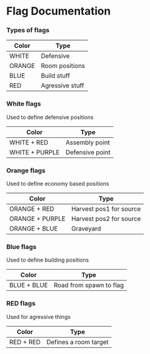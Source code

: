 # Flag Documentation

### Types of flags

| Color  | Type |
| ------------- | ------------- |
| WHITE  | Defensive  |
| ORANGE  | Room positions |
| BLUE  | Build stuff |
| RED  | Agressive stuff |

### White flags

Used to define defensive positions

| Color  | Type |
| ------------- | ------------- |
| WHITE + RED  | Assembly point |
| WHITE + PURPLE  | Defensive point |

### Orange flags

Used to define economy based positions

| Color  | Type |
| ------------- | ------------- |
| ORANGE + RED  | Harvest pos1 for source |
| ORANGE + PURPLE | Harvest pos2 for source |
| ORANGE + BLUE | Graveyard |

### Blue flags

Used to define building positions

| Color  | Type |
| ------------- | ------------- |
| BLUE + BLUE  | Road from spawn to flag |

### RED flags

Used for agressive things

| Color  | Type |
| ------------- | ------------- |
| RED + RED | Defines a room target |